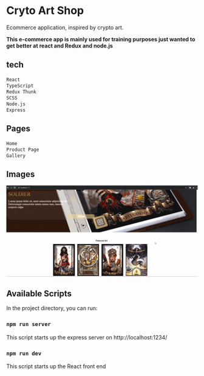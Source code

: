 # Cryto Art Shop
Ecommerce application, inspired by crypto art.

**This e-commerce app is mainly used for training purposes just wanted to get better at react and Redux and node.js**

## tech

```
React
TypeScript
Redux Thunk
SCSS
Node.js
Express
```

## Pages

```
Home
Product Page
Gallery
```

## Images

![Image of Home](./Project-IMGs/Part1.gif)


## Available Scripts

In the project directory, you can run:

### `npm run server`

This script starts up the express server on http://localhost:1234/

### `npm run dev`

This script starts up the React front end
